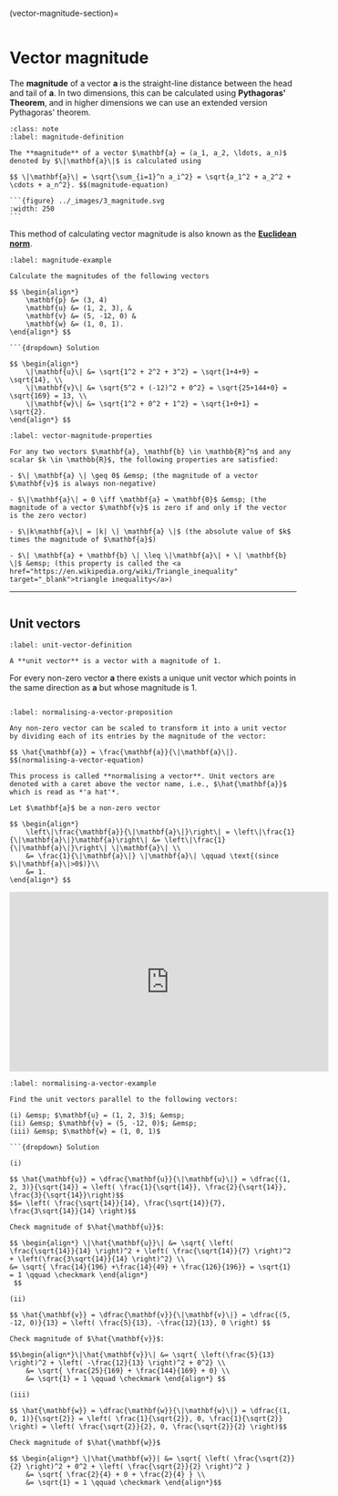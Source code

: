 
(vector-magnitude-section)=

```{index} Vector ; magnitude
```

# Vector magnitude

The **magnitude** of a vector $\mathbf{a}$ is the straight-line distance between the head and tail of $\mathbf{a}$. In two dimensions, this can be calculated using **Pythagoras' Theorem**, and in higher dimensions we can use an extended version Pythagoras' theorem.

````{prf:definition} Vector magnitude
:class: note
:label: magnitude-definition

The **magnitude** of a vector $\mathbf{a} = (a_1, a_2, \ldots, a_n)$ denoted by $\|\mathbf{a}\|$ is calculated using

$$ \|\mathbf{a}\| = \sqrt{\sum_{i=1}^n a_i^2} = \sqrt{a_1^2 + a_2^2 + \cdots + a_n^2}. $$(magnitude-equation)

```{figure} ../_images/3_magnitude.svg
:width: 250
```

````

This method of calculating vector magnitude is also known as the <a href="https://en.wikipedia.org/wiki/Norm_(mathematics)" target="_blank">**Euclidean norm**</a>. 

```{prf:example}
:label: magnitude-example

Calculate the magnitudes of the following vectors

$$ \begin{align*}
	\mathbf{p} &= (3, 4)
    \mathbf{u} &= (1, 2, 3), &
    \mathbf{v} &= (5, -12, 0) &
    \mathbf{w} &= (1, 0, 1).
\end{align*} $$

```{dropdown} Solution

$$ \begin{align*}
    \|\mathbf{u}\| &= \sqrt{1^2 + 2^2 + 3^2} = \sqrt{1+4+9} = \sqrt{14}, \\
    \|\mathbf{v}\| &= \sqrt{5^2 + (-12)^2 + 0^2} = \sqrt{25+144+0} = \sqrt{169} = 13, \\
    \|\mathbf{w}\| &= \sqrt{1^2 + 0^2 + 1^2} = \sqrt{1+0+1} = \sqrt{2}.
\end{align*} $$
```

```{prf:theorem} Properties of vector magnitude
:label: vector-magnitude-properties

For any two vectors $\mathbf{a}, \mathbf{b} \in \mathbb{R}^n$ and any scalar $k \in \mathbb{R}$, the following properties are satisfied:

- $\| \mathbf{a} \| \geq 0$ &emsp; (the magnitude of a vector $\mathbf{v}$ is always non-negative)

- $\|\mathbf{a}\| = 0 \iff \mathbf{a} = \mathbf{0}$ &emsp; (the magnitude of a vector $\mathbf{v}$ is zero if and only if the vector is the zero vector)

- $\|k\mathbf{a}\| = |k| \| \mathbf{a} \|$ (the absolute value of $k$ times the magnitude of $\mathbf{a}$)

- $\| \mathbf{a} + \mathbf{b} \| \leq \|\mathbf{a}\| + \| \mathbf{b} \|$ &emsp; (this property is called the <a href="https://en.wikipedia.org/wiki/Triangle_inequality" target="_blank">triangle inequality</a>)
```

---

```{index} Vector ; unit vector
```

## Unit vectors

```{prf:definition} Unit vectors
:label: unit-vector-definition

A **unit vector** is a vector with a magnitude of 1.
```

For every non-zero vector $\mathbf{a}$ there exists a unique unit vector which points in the same direction as $\mathbf{a}$ but whose magnitude is 1.

```{index} Vector ; normalising
```

```{prf:theorem} Normalising a vector
:label: normalising-a-vector-proposition

Any non-zero vector can be scaled to transform it into a unit vector by dividing each of its entries by the magnitude of the vector:

$$ \hat{\mathbf{a}} = \frac{\mathbf{a}}{\|\mathbf{a}\|}. $$(normalising-a-vector-equation)

This process is called **normalising a vector**. Unit vectors are denoted with a caret above the vector name, i.e., $\hat{\mathbf{a}}$ which is read as *'a hat'*.
```

```{prf:proof}
Let $\mathbf{a}$ be a non-zero vector

$$ \begin{align*}
    \left\|\frac{\mathbf{a}}{\|\mathbf{a}\|}\right\| = \left\|\frac{1}{\|\mathbf{a}\|}\mathbf{a}\right\| &= \left\|\frac{1}{\|\mathbf{a}\|}\right\| \|\mathbf{a}\| \\
    &= \frac{1}{\|\mathbf{a}\|} \|\mathbf{a}\| \qquad \text{(since $\|\mathbf{a}\|>0$)}\\
    &= 1.
\end{align*} $$
```

<iframe width="560" height="315" src="https://www.youtube.com/embed/3-LCn_dGzaY?si=t7LHv_lg7ydKI_kb&amp;start=381" title="YouTube video player" frameborder="0" allow="accelerometer; autoplay; clipboard-write; encrypted-media; gyroscope; picture-in-picture; web-share" referrerpolicy="strict-origin-when-cross-origin" allowfullscreen></iframe>


```{prf:example}
:label: normalising-a-vector-example

Find the unit vectors parallel to the following vectors:

(i) &emsp; $\mathbf{u} = (1, 2, 3)$; &emsp;
(ii) &emsp; $\mathbf{v} = (5, -12, 0)$; &emsp;
(iii) &emsp; $\mathbf{w} = (1, 0, 1)$

```{dropdown} Solution

(i)

$$ \hat{\mathbf{u}} = \dfrac{\mathbf{u}}{\|\mathbf{u}\|} = \dfrac{(1, 2, 3)}{\sqrt{14}} = \left( \frac{1}{\sqrt{14}}, \frac{2}{\sqrt{14}}, \frac{3}{\sqrt{14}}\right)$$
$$= \left( \frac{\sqrt{14}}{14}, \frac{\sqrt{14}}{7}, \frac{3\sqrt{14}}{14} \right)$$

Check magnitude of $\hat{\mathbf{u}}$:

$$ \begin{align*} \|\hat{\mathbf{u}}\| &= \sqrt{ \left( \frac{\sqrt{14}}{14} \right)^2 + \left( \frac{\sqrt{14}}{7} \right)^2 + \left(\frac{3\sqrt{14}}{14} \right)^2} \\
&= \sqrt{ \frac{14}{196} +\frac{14}{49} + \frac{126}{196}} = \sqrt{1} = 1 \qquad \checkmark \end{align*}
 $$

(ii)

$$ \hat{\mathbf{v}} = \dfrac{\mathbf{v}}{\|\mathbf{v}\|} = \dfrac{(5, -12, 0)}{13} = \left( \frac{5}{13}, -\frac{12}{13}, 0 \right) $$

Check magnitude of $\hat{\mathbf{v}}$:

$$\begin{align*}\|\hat{\mathbf{v}}\| &= \sqrt{ \left(\frac{5}{13} \right)^2 + \left( -\frac{12}{13} \right)^2 + 0^2} \\
    &= \sqrt{ \frac{25}{169} + \frac{144}{169} + 0} \\
	&= \sqrt{1} = 1 \qquad \checkmark \end{align*} $$

(iii)

$$ \hat{\mathbf{w}} = \dfrac{\mathbf{w}}{\|\mathbf{w}\|} = \dfrac{(1, 0, 1)}{\sqrt{2}} = \left( \frac{1}{\sqrt{2}}, 0, \frac{1}{\sqrt{2}} \right) = \left( \frac{\sqrt{2}}{2}, 0, \frac{\sqrt{2}}{2} \right)$$

Check magnitude of $\hat{\mathbf{w}}$

$$ \begin{align*} \|\hat{\mathbf{w}}| &= \sqrt{ \left( \frac{\sqrt{2}}{2} \right)^2 + 0^2 + \left( \frac{\sqrt{2}}{2} \right)^2 } 
    &= \sqrt{ \frac{2}{4} + 0 + \frac{2}{4} } \\
    &= \sqrt{1} = 1 \qquad \checkmark \end{align*}$$
```
